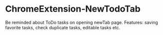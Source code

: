 # ChromeExtension-NewTodoTab
Be reminded about ToDo tasks on opening newTab page. Features: saving favorite tasks, check duplicate tasks, editable tasks etc. 
